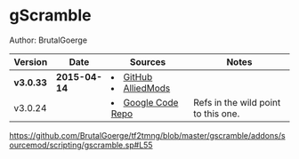 # gScramble

Author: BrutalGoerge

<table>
  <thead>
    <tr>
      <th>Version</th>
      <th>Date</th>
      <th>Sources</th>
      <th>Notes</th>
    </tr>
  </thead>
  <tbody>
    <tr>
      <td><strong>v3.0.33</strong></td>
      <td><strong>2015-04-14</strong></td>
      <td valign="bottom">
        <li><a href="https://github.com/BrutalGoerge/tf2tmng">GitHub</a></li>
        <li><a href="https://forums.alliedmods.net/showthread.php?t=89136">AlliedMods</a></li>
      </td>
      <td></td>
    </tr>
    <tr>
      <td>v3.0.24</td>
      <td></td>
      <td>
        <li><a href="https://code.google.com/archive/p/tf2tmng/downloads" rel="nofollow">
            Google Code Repo
          </a></li>
      </td>
      <td>Refs in the wild point to this one.</td>
    </tr>
  </tbody>
</table>

https://github.com/BrutalGoerge/tf2tmng/blob/master/gscramble/addons/sourcemod/scripting/gscramble.sp#L55

